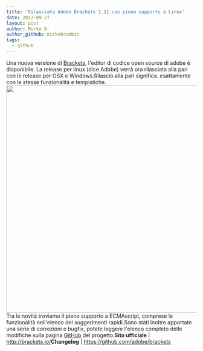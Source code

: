 ```yaml
---
title: 'Rilasciato Adobe Brackets 1.11 con pieno supporto a Linux'
date: 2017-09-27
layout: post
author: Mirko B.
author_github: mirkobrombin
tags:
  - github
---
```

Una nuova versione di <a href="http://brackets.io/">Brackets</a>, l'editor di codice open source di adobe è disponibile. La release per linux (dice Adobe) verrà ora rilasciata alla pari con le release per OSX e Windows.Rilascio alla pari significa. esattamente con le stesse funzionalità e tempistiche.<img class="aligncenter size-full wp-image-2109 size-full wp-image-166" src="https://linuxhub.it/wordpress/wp-content/uploads/2017/09/brackets-main.jpg" alt="" width="1054" height="601" />Tra le novità troviamo il pieno supporto a ECMAscript, comprese le funzionalità nell'elenco dei suggerimenti rapidi.Sono stati inoltre apportate una serie di correzioni e bugfix, potete leggere l'elenco completo delle modifiche sulla pagina <a href="https://github.com/adobe/brackets">GitHub</a> del progetto.<strong>Sito ufficiale</strong> | <a href="http://brackets.io/">http://brackets.io/</a><strong>Changelog</strong> | <a href="https://github.com/adobe/brackets">https://github.com/adobe/brackets</a>